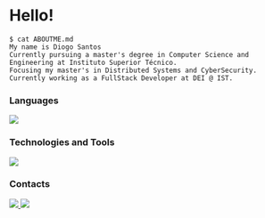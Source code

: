 # Hello!

```console
$ cat ABOUTME.md
My name is Diogo Santos 
Currently pursuing a master's degree in Computer Science and Engineering at Instituto Superior Técnico.  
Focusing my master's in Distributed Systems and CyberSecurity.
Currently working as a FullStack Developer at DEI @ IST.
```

### Languages
<p align="left">
  <a href="https://skillicons.dev">
    <img src="https://skills.thijs.gg/icons?i=go,java,py,ts,c,cs" />
  </a>
</p>

### Technologies and Tools
<p align="left">
  <a href="https://skillicons.dev">
    <img src="https://skills.thijs.gg/icons?i=linux,bash,neovim,git,github,gitlab,docker,kubernetes,aws,gcp,ansible" />
  </a>
</p>

### Contacts
<a href="https://www.linkedin.com/in/diogo-silva-santos/">
  <img src="https://skills.thijs.gg/icons?i=linkedin" />
</a>
<a href="https://www.twitter.com/l_Didas_l">
  <img src="https://skills.thijs.gg/icons?i=twitter" />
</a>

